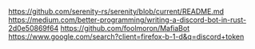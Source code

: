 https://github.com/serenity-rs/serenity/blob/current/README.md
https://medium.com/better-programming/writing-a-discord-bot-in-rust-2d0e50869f64
https://github.com/foolmoron/MafiaBot
https://www.google.com/search?client=firefox-b-1-d&q=discord+token
